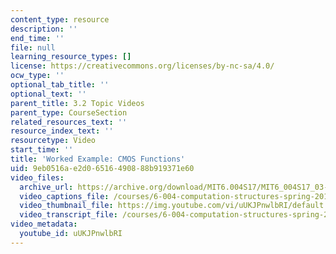 ```yaml
---
content_type: resource
description: ''
end_time: ''
file: null
learning_resource_types: []
license: https://creativecommons.org/licenses/by-nc-sa/4.0/
ocw_type: ''
optional_tab_title: ''
optional_text: ''
parent_title: 3.2 Topic Videos
parent_type: CourseSection
related_resources_text: ''
resource_index_text: ''
resourcetype: Video
start_time: ''
title: 'Worked Example: CMOS Functions'
uid: 9eb0516a-e2d0-6516-4908-88b919371e60
video_files:
  archive_url: https://archive.org/download/MIT6.004S17/MIT6_004S17_03-02-08-01_300k.mp4
  video_captions_file: /courses/6-004-computation-structures-spring-2017/0389b53a27225a2e844e933bdf5bf5d1_uUKJPnwlbRI.vtt
  video_thumbnail_file: https://img.youtube.com/vi/uUKJPnwlbRI/default.jpg
  video_transcript_file: /courses/6-004-computation-structures-spring-2017/5fabb93f9184a35cdc84bcc916d739bb_uUKJPnwlbRI.pdf
video_metadata:
  youtube_id: uUKJPnwlbRI
---
```

